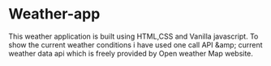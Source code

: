 # Weather-app
This weather application is built using HTML,CSS and Vanilla javascript. To show the current weather conditions i have used one call API &amp;amp; current weather data api which is freely provided by Open weather Map website.
